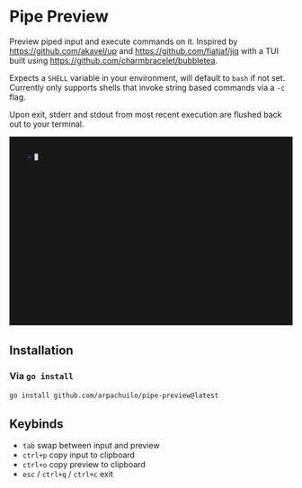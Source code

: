 # Pipe Preview

Preview piped input and execute commands on it. Inspired by https://github.com/akavel/up and https://github.com/fiatjaf/jiq with a TUI built using https://github.com/charmbracelet/bubbletea.

Expects a `SHELL` variable in your environment, will default to `bash` if not set. Currently only supports shells that invoke string based commands via a `-c` flag.

Upon exit, stderr and stdout from most recent execution are flushed back out to your terminal.

![pipe preview](https://github.com/arpachuilo/pipe-preview/blob/main/demo.gif?raw=true)

## Installation

### Via `go install`

```bash
go install github.com/arpachuilo/pipe-preview@latest
```

## Keybinds

- `tab` swap between input and preview
- `ctrl+p` copy input to clipboard
- `ctrl+o` copy preview to clipboard
- `esc` / `ctrl+q` / `ctrl+c` exit
